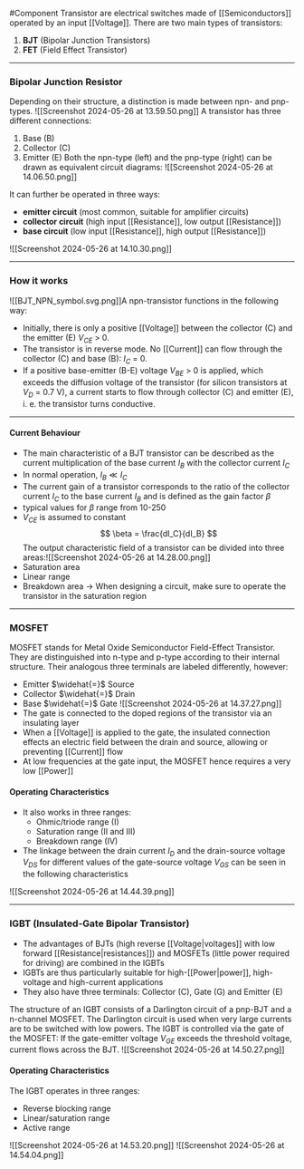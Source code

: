#Component 
Transistor are electrical switches made of [[Semiconductors]] operated by an input [[Voltage]]. There are two main types of transistors: 
1. __BJT__ (Bipolar Junction Transistors)
2. __FET__ (Field Effect Transistor)

----
### Bipolar Junction Resistor
Depending on their structure, a distinction is made between npn- and pnp-types. 
![[Screenshot 2024-05-26 at 13.59.50.png]]
A transistor has three different connections: 
1. Base (B)
2. Collector (C)
3. Emitter (E)
Both the npn-type (left) and the pnp-type (right) can be drawn as equivalent circuit diagrams:
![[Screenshot 2024-05-26 at 14.06.50.png]]

It can further be operated in three ways: 
- __emitter circuit__ (most common, suitable for amplifier circuits)
- __collector circuit__ (high input [[Resistance]], low output [[Resistance]])
- __base circuit__ (low input [[Resistance]], high output [[Resistance]])

![[Screenshot 2024-05-26 at 14.10.30.png]]

----
### How it works
![[BJT_NPN_symbol.svg.png]]A npn-transistor functions in the following way: 
- Initially, there is only a positive [[Voltage]] between the collector (C) and the emitter (E) $V_{CE}$ > 0.
- The transistor is in reverse mode. No [[Current]] can flow through the collector (C) and base (B): $I_C$ = 0.
- If a positive base-emitter (B-E) voltage $V_{BE}$ > 0 is applied, which exceeds the diffusion voltage of the transistor (for silicon transistors at $V_D$ = 0.7 V), a current starts to flow through collector (C) and emitter (E), i. e. the transistor turns conductive.

----
#### Current Behaviour  
- The main characteristic of a BJT transistor can be described as the current multiplication of the base current $I_B$ with the collector current $I_C$
- In normal operation, $I_B \ll I_C$
- The current gain of a transistor corresponds to the ratio of the collector current $I_C$ to the base current $I_B$ and is defined as the gain factor $\beta$
- typical values for $\beta$ range from 10-250
- $V_{CE}$ is assumed to constant
$$
\beta = \frac{dI_C}{dI_B}
$$
The output characteristic field of a transistor can be divided into three areas:![[Screenshot 2024-05-26 at 14.28.00.png]]
- Saturation area
- Linear range
- Breakdown area
$\rightarrow$ When designing a circuit, make sure to operate the transistor in the saturation region

----
### MOSFET 
MOSFET stands for Metal Oxide Semiconductor Field-Effect Transistor. They are distinguished into n-type and p-type according to their internal structure. Their analogous three terminals are labeled differently, however: 
- Emitter $\widehat{=}$ Source
- Collector $\widehat{=}$ Drain
- Base $\widehat{=}$ Gate
![[Screenshot 2024-05-26 at 14.37.27.png]]
- The gate is connected to the doped regions of the transistor via an insulating layer
- When a [[Voltage]] is applied to the gate, the insulated connection effects an electric field between the drain and source, allowing or preventing [[Current]] flow
- At low frequencies at the gate input, the MOSFET hence requires a very low [[Power]]

#### Operating Characteristics
- It also works in three ranges:
	- Ohmic/triode range (I)
	- Saturation range (II and III)
	- Breakdown range (IV)
- The linkage between the drain current $I_D$ and the drain-source voltage $V_{DS}$ for different values of the gate-source voltage $V_{GS}$ can be seen in the following characteristics

![[Screenshot 2024-05-26 at 14.44.39.png]]

----
### IGBT (Insulated-Gate Bipolar Transistor)
- The advantages of BJTs (high reverse [[Voltage|voltages]] with low forward [[Resistance|resistances]]) and MOSFETs (little power required for driving) are combined in the IGBTs
- IGBTs are thus particularly suitable for high-[[Power|power]], high-voltage and high-current applications
- They also have three terminals: Collector (C), Gate (G) and Emitter (E)

The structure of an IGBT consists of a Darlington circuit of a pnp-BJT and a n-channel MOSFET. The Darlington circuit is used when very large currents are to be switched with low powers. The IGBT is controlled via the gate of the MOSFET: If the gate-emitter voltage $V_{GE}$ exceeds the threshold voltage, current flows across the BJT.
![[Screenshot 2024-05-26 at 14.50.27.png]]
#### Operating Characteristics 
The IGBT operates in three ranges:
- Reverse blocking range
- Linear/saturation range
- Active range

![[Screenshot 2024-05-26 at 14.53.20.png]]
![[Screenshot 2024-05-26 at 14.54.04.png]]
